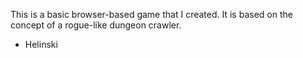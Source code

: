 This is a basic browser-based game that I created.
It is based on the concept of a rogue-like dungeon crawler.

- Helinski
